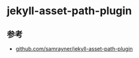 # jekyll-asset-path-plugin

## 参考

* [github.com/samrayner/jekyll-asset-path-plugin](https://github.com/samrayner/jekyll-asset-path-plugin)
